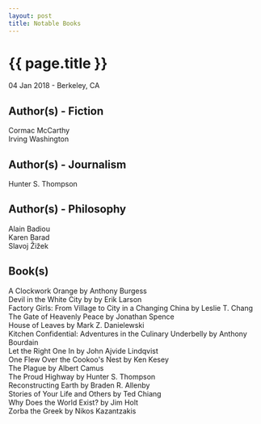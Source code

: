 ```yaml
---
layout: post
title: Notable Books
---
```


{{ page.title }}
================

<p class="meta">04 Jan 2018 - Berkeley, CA</p>

## Author(s) - Fiction
Cormac McCarthy  
Irving Washington

## Author(s) - Journalism
Hunter S. Thompson

## Author(s) - Philosophy
Alain Badiou  
Karen Barad  
Slavoj Žižek

## Book(s)
A Clockwork Orange by Anthony Burgess  
Devil in the White City by by Erik Larson  
Factory Girls: From Village to City in a Changing China by Leslie T. Chang  
The Gate of Heavenly Peace by Jonathan Spence  
House of Leaves by Mark Z. Danielewski  
Kitchen Confidential: Adventures in the Culinary Underbelly by Anthony Bourdain  
Let the Right One In by John Ajvide Lindqvist  
One Flew Over the Cookoo's Nest by Ken Kesey  
The Plague by Albert Camus  
The Proud Highway by Hunter S. Thompson  
Reconstructing Earth by Braden R. Allenby  
Stories of Your Life and Others by Ted Chiang  
Why Does the World Exist? by Jim Holt  
Zorba the Greek by Nikos Kazantzakis